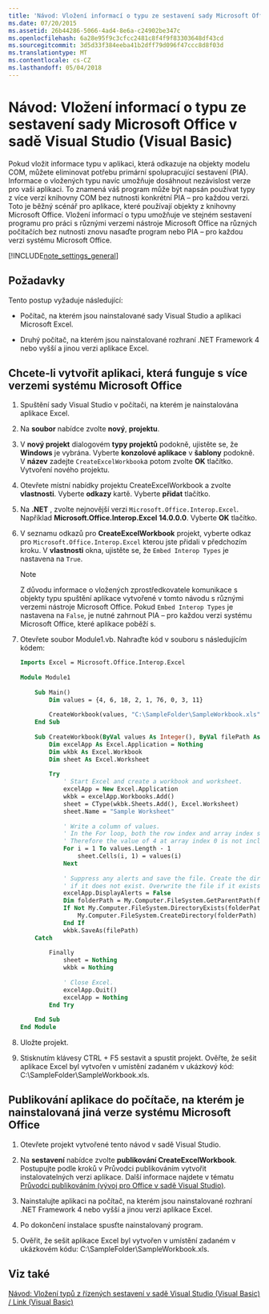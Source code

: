 ```yaml
---
title: 'Návod: Vložení informací o typu ze sestavení sady Microsoft Office v sadě Visual Studio (Visual Basic)'
ms.date: 07/20/2015
ms.assetid: 26b44286-5066-4ad4-8e6a-c24902be347c
ms.openlocfilehash: 6a28e95f9c3cfcc2481c8f4f9f83303648df43cd
ms.sourcegitcommit: 3d5d33f384eeba41b2dff79d096f47ccc8d8f03d
ms.translationtype: MT
ms.contentlocale: cs-CZ
ms.lasthandoff: 05/04/2018
---
```

# <a name="walkthrough-embedding-type-information-from-microsoft-office-assemblies-in-visual-studio-visual-basic"></a>Návod: Vložení informací o typu ze sestavení sady Microsoft Office v sadě Visual Studio (Visual Basic)
Pokud vložit informace typu v aplikaci, která odkazuje na objekty modelu COM, můžete eliminovat potřebu primární spolupracující sestavení (PIA). Informace o vložených typu navíc umožňuje dosáhnout nezávislost verze pro vaši aplikaci. To znamená váš program může být napsán používat typy z více verzí knihovny COM bez nutnosti konkrétní PIA – pro každou verzi. Toto je běžný scénář pro aplikace, které používají objekty z knihovny Microsoft Office. Vložení informací o typu umožňuje ve stejném sestavení programu pro práci s různými verzemi nástroje Microsoft Office na různých počítačích bez nutnosti znovu nasaďte program nebo PIA – pro každou verzi systému Microsoft Office.  
  
[!INCLUDE[note_settings_general](~/includes/note-settings-general-md.md)]  
  
## <a name="prerequisites"></a>Požadavky  
 Tento postup vyžaduje následující:  
  
-   Počítač, na kterém jsou nainstalované sady Visual Studio a aplikaci Microsoft Excel.  
  
-   Druhý počítač, na kterém jsou nainstalované rozhraní .NET Framework 4 nebo vyšší a jinou verzi aplikace Excel.  
  
##  <a name="BKMK_createapp"></a> Chcete-li vytvořit aplikaci, která funguje s více verzemi systému Microsoft Office  
  
1.  Spuštění sady Visual Studio v počítači, na kterém je nainstalována aplikace Excel.  
  
2.  Na **soubor** nabídce zvolte **nový**, **projektu**.  
  
3.  V **nový projekt** dialogovém **typy projektů** podokně, ujistěte se, že **Windows** je vybrána. Vyberte **konzolové aplikace** v **šablony** podokně. V **název** zadejte `CreateExcelWorkbook`a potom zvolte **OK** tlačítko. Vytvoření nového projektu.  
  
4.  Otevřete místní nabídky projektu CreateExcelWorkbook a zvolte **vlastnosti**. Vyberte **odkazy** kartě. Vyberte **přidat** tlačítko.  
  
5.  Na **.NET** , zvolte nejnovější verzi `Microsoft.Office.Interop.Excel`. Například **Microsoft.Office.Interop.Excel 14.0.0.0**. Vyberte **OK** tlačítko.  
  
6.  V seznamu odkazů pro **CreateExcelWorkbook** projekt, vyberte odkaz pro `Microsoft.Office.Interop.Excel` kterou jste přidali v předchozím kroku. V **vlastnosti** okna, ujistěte se, že `Embed Interop Types` je nastavena na `True`.  
  
    > [!NOTE]
    >  Z důvodu informace o vložených zprostředkovatele komunikace s objekty typu spuštění aplikace vytvořené v tomto návodu s různými verzemi nástroje Microsoft Office. Pokud `Embed Interop Types` je nastavena na `False`, je nutné zahrnout PIA – pro každou verzi systému Microsoft Office, které aplikace poběží s.  
  
7.  Otevřete soubor Module1.vb. Nahraďte kód v souboru s následujícím kódem:  
  
    ```vb  
    Imports Excel = Microsoft.Office.Interop.Excel  
  
    Module Module1  
  
        Sub Main()  
            Dim values = {4, 6, 18, 2, 1, 76, 0, 3, 11}  
  
            CreateWorkbook(values, "C:\SampleFolder\SampleWorkbook.xls")  
        End Sub  
  
        Sub CreateWorkbook(ByVal values As Integer(), ByVal filePath As String)  
            Dim excelApp As Excel.Application = Nothing  
            Dim wkbk As Excel.Workbook  
            Dim sheet As Excel.Worksheet  
  
            Try  
                ' Start Excel and create a workbook and worksheet.  
                excelApp = New Excel.Application  
                wkbk = excelApp.Workbooks.Add()  
                sheet = CType(wkbk.Sheets.Add(), Excel.Worksheet)  
                sheet.Name = "Sample Worksheet"  
  
                ' Write a column of values.  
                ' In the For loop, both the row index and array index start at 1.  
                ' Therefore the value of 4 at array index 0 is not included.  
                For i = 1 To values.Length - 1  
                    sheet.Cells(i, 1) = values(i)  
                Next  
  
                ' Suppress any alerts and save the file. Create the directory   
                ' if it does not exist. Overwrite the file if it exists.  
                excelApp.DisplayAlerts = False  
                Dim folderPath = My.Computer.FileSystem.GetParentPath(filePath)  
                If Not My.Computer.FileSystem.DirectoryExists(folderPath) Then  
                    My.Computer.FileSystem.CreateDirectory(folderPath)  
                End If  
                wkbk.SaveAs(filePath)  
        Catch  
  
            Finally  
                sheet = Nothing  
                wkbk = Nothing  
  
                ' Close Excel.  
                excelApp.Quit()  
                excelApp = Nothing  
            End Try  
  
        End Sub  
    End Module  
    ```  
  
8.  Uložte projekt.  
  
9. Stisknutím klávesy CTRL + F5 sestavit a spustit projekt. Ověřte, že sešit aplikace Excel byl vytvořen v umístění zadaném v ukázkový kód: C:\SampleFolder\SampleWorkbook.xls.  
  
##  <a name="BKMK_publishapp"></a> Publikování aplikace do počítače, na kterém je nainstalovaná jiná verze systému Microsoft Office  
  
1.  Otevřete projekt vytvořené tento návod v sadě Visual Studio.  
  
2.  Na **sestavení** nabídce zvolte **publikování CreateExcelWorkbook**. Postupujte podle kroků v Průvodci publikováním vytvořit instalovatelných verzi aplikace. Další informace najdete v tématu [Průvodci publikováním (vývoj pro Office v sadě Visual Studio)](https://msdn.microsoft.com/library/bb625071).  
  
3.  Nainstalujte aplikaci na počítač, na kterém jsou nainstalované rozhraní .NET Framework 4 nebo vyšší a jinou verzi aplikace Excel.  
  
4.  Po dokončení instalace spusťte nainstalovaný program.  
  
5.  Ověřit, že sešit aplikace Excel byl vytvořen v umístění zadaném v ukázkovém kódu: C:\SampleFolder\SampleWorkbook.xls.  
  
## <a name="see-also"></a>Viz také  
 [Návod: Vložení typů z řízených sestavení v sadě Visual Studio (Visual Basic)](../../../../visual-basic/programming-guide/concepts/assemblies-gac/walkthrough-embedding-types-from-managed-assemblies-in-vs.md)  
 [/ Link (Visual Basic)](../../../../visual-basic/reference/command-line-compiler/link.md)
